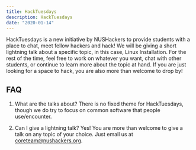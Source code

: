 ```yaml
---
title: HackTuesdays
description: HackTuesdays
date: "2020-01-14"
---
```


HackTuesdays is a new initiative by NUSHackers to provide students with a place to chat, meet fellow hackers and hack! We will be giving a short lightning talk about a specific topic, in this case, Linux Installation. For the rest of the time, feel free to work on whatever you want, chat with other students, or continue to learn more about the topic at hand.
If you are just looking for a space to hack, you are also more than welcome to drop by!


## FAQ

1. What are the talks about?
There is no fixed theme for HackTuesdays, though we do try to focus on common software
that people use/encounter.

2. Can I give a lightning talk?
Yes! You are more than welcome to give a talk on any topic of your choice. Just email us 
at <a href="mailto:coreteam@nushackers.org">coreteam@nushackers.org</a>.
